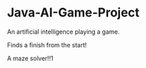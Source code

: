 # Java-AI-Game-Project
An artificial intelligence playing a game. 

Finds a finish from the start!

A maze solver!!1


